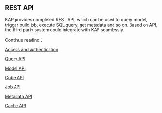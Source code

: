 ## REST API

KAP provides completed REST API, which can be used to query model, trigger build job, execute SQL query, get metadata and so on. Based on API, the third party system could integrate with KAP seamlessly.  

Continue reading：

[Access and authentication](authentication.en.md)

[Query API](query_api.en.md)

[Model API](model_api.en.md)

[Cube API](cube_api.en.md)

[Job API](job_api.en.md)

[Metadata API](metadata_api.en.md)

[Cache API](cache_api.en.md)

